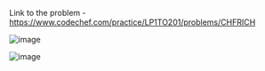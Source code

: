 Link to the problem - https://www.codechef.com/practice/LP1TO201/problems/CHFRICH


![image](https://github.com/Haleshot/Competitive-Programming/assets/57552973/08126933-931d-45af-b5ef-c3da9552e99b)


![image](https://github.com/Haleshot/Competitive-Programming/assets/57552973/5a54ba8f-8012-4fc1-bb40-7bbc730ded99)
